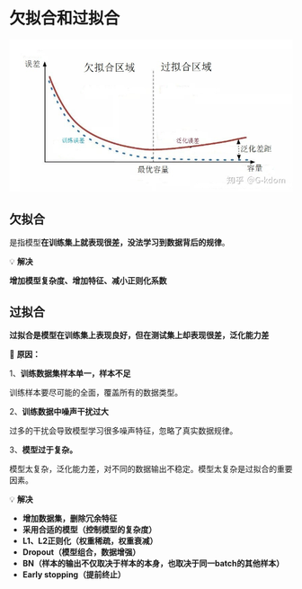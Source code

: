 # 欠拟合和过拟合

![Untitled](https://github.com/xucong1018/xucong1018.github.io/blob/master/img/欠拟合和过拟合/Untitled.png?raw=true)

## 欠拟合

是指模型**在训练集上就表现很差，没法学习到数据背后的规律**。

💡 **解决**

**增加模型复杂度、增加特征、减小正则化系数**


## **过拟合**

**过拟合是模型在训练集上表现良好，但在测试集上却表现很差，泛化能力差**

📌 **原因：**

1、**训练数据集样本单一，样本不足**

训练样本要尽可能的全面，覆盖所有的数据类型。

2、**训练数据中噪声干扰过大**

过多的干扰会导致模型学习很多噪声特征，忽略了真实数据规律。

3、**模型过于复杂。**

模型太复杂，泛化能力差，对不同的数据输出不稳定。模型太复杂是过拟合的重要因素。


💡 **解决**

- **增加数据集，删除冗余特征**
- **采用合适的模型（控制模型的复杂度）**
- **L1、L2正则化（权重稀疏，权重衰减）**
- **Dropout（模型组合，数据增强）**
- **BN（样本的输出不仅取决于样本的本身，也取决于同一batch的其他样本）**
- **Early stopping（提前终止）**